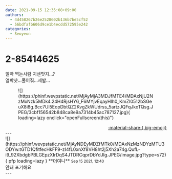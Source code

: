 ```yaml
---
date: 2021-09-15 12:35:08+09:00
authors:
  - 4d458267b26e2528602b136b7be5cf52
  - 56bdfafb606d9ce1b4ecdd572595e242
categories:
  - Seoyeon
---
```


# 2-85414625

<div class="post-container" markdown="1">
<div class="content-container md-sidebar__scrollwrap" markdown="1">

얼빡 찍는사람 지센맞지...?<br>얼빡샷...풀어줘...제발...
<figure markdown="1">
![](https://phinf.wevpstatic.net/MjAyMjA3MDJfMTE4/MDAxNjU2NzMxNzk5MDk4.24H4RjsHY6_F6MYjvEqayHlh0_KmZI0512bSGeuX8i8g.Bcc7Ul5EopDbtQZ2KvgZkWUdrss_5artzJQFqJkoTQsg.JPEG/3cbf156542b848ca8e9a7314b45ac787127.jpg){ loading=lazy onclick="openFullscreen(this)"}
</figure>


</div>
</div>

<div style="text-align: right;" markdown="1">
<a href="https://weverse.io/fromis9/fanpost/2-85414625" style="text-align: right;">:material-share:{.big-emoji}</a>
</div>
---

<div class="comments-container md-sidebar__scrollwrap" markdown="1">
<div class="comment" markdown="1">
<div class='id-container' markdown="1">
![](https://phinf.wevpstatic.net/MjAyNDEyMDZfMTk0/MDAxNzMzNDYzMTU3ODYw.tGTD1QfitfecHkFF9-zI4fL0xnXf8VH8ht2j5Xh2a74g.QufL-i9_92XbdgbPBLGEpzXIrDqS4JTDRCqprDbYdJIg.JPEG/image.jpg?type=s72){ pfp loading=lazy }
**<span class="artist">더여니</span>** <small>Sep 15 2021, 12:40</small><br>
</div>
<div class='comment-body' markdown="1">
안돼 포기해요
</div>
</div>
</div>
---
